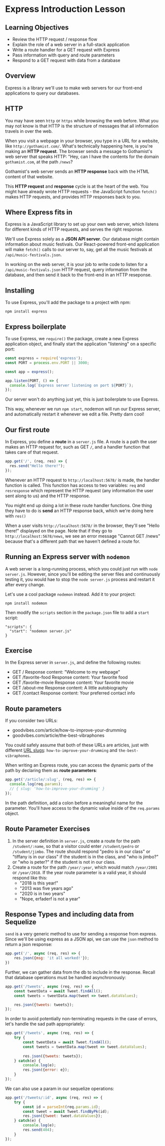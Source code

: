 # Express Introduction Lesson

## Learning Objectives

 - Review the HTTP request / response flow
 - Explain the role of a web server in a full-stack application
 - Write a route handler for a GET request with Express
 - Pass information with query and route parameters
 - Respond to a GET request with data from a database

## Overview

Express is a library we'll use to make web servers for our front-end applications to query our databases.

## HTTP

You may have seen `http` or `https` while browsing the web before. What you may not know is that HTTP is the structure of messages that all information travels in over the web. 

When you visit a webpage in your browser, you type in a URL for a website, like `http://gothamist.com/`. What's technically happening here, is you're making an **HTTP request**. The browser sends a message to Gothamist's web server that speaks HTTP: "Hey, can I have the contents for the domain `gothamist.com`, at the path `/news`?

Gothamist's web server sends an **HTTP response** back with the HTML content of that website.

This **HTTP request** and **response** cycle is at the heart of the web. You might have already wrote HTTP requests - the JavaScript function `fetch()` makes HTTP requests, and provides HTTP responses back to you.

## Where Express fits in

Express is a JavaScript library to set up your own web server, which listens for different kinds of HTTP requests, and serves the right response.

We'll use Express solely as a **JSON API server**. Our database might contain information about music festivals. Our React-powered front-end application will make `fetch()` calls to our server to, say, get all the music festivals at `/api/music-festivals.json`. 

In working on the web server, it is your job to write code to listen for a `/api/music-festivals.json` HTTP request, query information from the database, and then send it back to the front-end in an HTTP reseponse.

## Installing

To use Express, you'll add the package to a project with npm:

```
npm install express
```

## Express boilerplate

To use Express, we `require()` the package, create a new Express application object, and finally start the application "listening" on a specific port:

```js
const express = require('express');
const PORT = process.env.PORT || 3000;

const app = express();

app.listen(PORT, () => {
  console.log(`Express server listening on port ${PORT}`);
});
```

Our server won't do anything just yet, this is just boilerplate to use Express.


This way, whenever we run `npm start`, nodemon will run our Express server, and automatically restart it whenever we edit a file. Pretty darn cool!

## Our first route

In Express, you define a **route** in a `server.js` file. A route is a path the user makes an HTTP request for, such as GET `/`, and a handler function that takes care of that request.

```js
app.get('/', (req, res) => {
  res.send("Hello there!");
});
```

Whenever an HTTP request to `http://localhost:5678/` is made, the handler function is called. This function has access to two variables: `req` and `resresponse` which represent the HTTP request (any information the user sent along to us) and the HTTP response.

You might end up doing a lot in these route handler functions. One thing they have to do is **send** an HTTP response back, which we're doing here with `res()`

When a user visits `http://localhost:5678/` in the browser, they'll see "Hello there!" displayed on the page. Note that if they go to `http://localhost:5678/news`, we see an error message "Cannot GET /news" because that's a different path that we haven't defined a route for.

## Running an Express server with `nodemon`

A web server is a long-running process, which you could just run with `node server.js`. However, since you'll be editing the server files and continuously testing it, you would hae to stop the `node server.js` process and restart it after every change. 

Let's use a cool package `nodemon` instead. Add it to your project:

```
npm install nodemon
```

Then modify the `scripts` section in the `package.json` file to add a `start` script:

```
"scripts": {
  "start": "nodemon server.js"
}
```


## Exercise

In the Express server in `server.js`, and define the following routes:

 - GET / Response content: "Welcome to my webpage"
 - GET /favorite-food Response content: Your favorite food
 - GET /favorite-movie Response content: Your favorite movie
 - GET /about-me Response content: A little autobiography
 - GET /contact Response content: Your preferred contact info

## Route parameters

If you consider two URLs:

 - goodvibes.com/article/how-to-improve-your-drumming
 - goodvibes.com/article/the-best-vibraphones

You could safely assume that both of these URLs are articles, just with different [URL slugs](https://en.wikipedia.org/wiki/Clean_URL#Slug): `how-to-improve-your-drumming` and `the-best-vibraphones`.

When writing an Express route, you can access the dynamic parts of the path by declaring them as **route parameters**:

```js
app.get('/article/:slug', (req, res) => {
  console.log(req.params);
  // { slug: 'how-to-improve-your-drumming' }
});
```

In the path definition, add a colon before a meaningful name for the parameter. You'll have access to the dynamic value inside of the `req.params` object.

## Route Parameter Exercises

1. In the server definition in `server.js`, create a route for the path `/student/:name`, so that a visitor could enter `/student/pedro` or `/student/jimbo`. The route should respond "pedro is in our class" or "tiffany is in our class" if the student is in the class, and "who is jimbo?" or "who is peter?" if the student is not in our class.
1. Create a route for the path `/year/:year`, which would match `/year/2001` or `/year/2018`. If the year route parameter is a valid year, it should respond like this:
    - "2018 is this year!"
    - "2013 was five years ago"
    - "2020 is in two years"
    - "Nope, erfaderf is not a year"

## Response Types and including data from Sequelize

`send` is a very generic method to use for sending a response from express.  Since we'll be using express as a JSON api, we can use the `json` method to return a json response:

```js
app.get('/', async (req, res) => {
	res.json({msg: 'it all worked!'});
})
```


Further, we can gather data from the db to include in the response.  Recall that database operations must be handled asynchronously:

```js
app.get('/tweets', async (req, res) => {
	const tweetData = await Tweet.findAll();
	const tweets = tweetData.map(tweet => tweet.dataValues);

	res.json({tweets: tweets});
});
```

In order to avoid potentially non-terminating requests in the case of errors, let's handle the sad path appropriately:

```js
app.get('/tweets', async (req, res) => {
	try {
		const tweetData = await Tweet.findAll();
		const tweets = tweetData.map(tweet => tweet.dataValues);
	
		res.json({tweets: tweets});
	} catch(e) {
		console.log(e);
		res.json({error: e});
	}
});
```

We can also use a param in our sequelize operations:

```js
app.get('/tweets/:id', async (req, res) => {
	try {
		const id = parseInt(req.params.id);
		const tweet = await Tweet.findByPk(id);
		res.json({tweet: tweet.dataValues});
	} catch(e) {
		console.log(e);
		res.send(404);
	}
});
